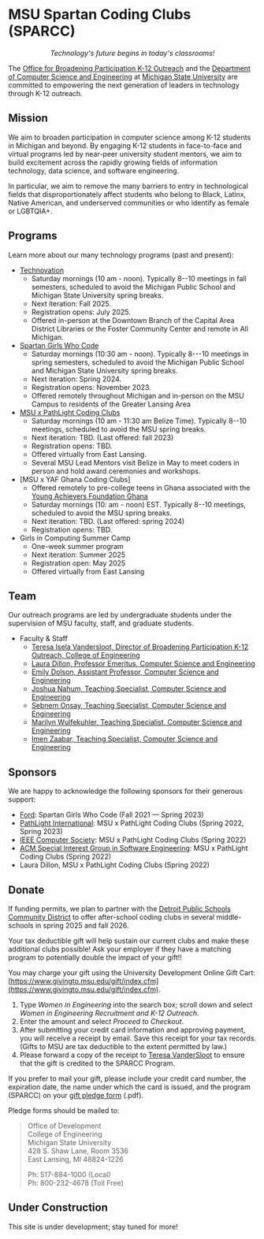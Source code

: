 # MSU Spartan Coding Clubs (SPARCC)

<div style="text-align:center"><em>Technology's future begins in today's classrooms!</em></div>

The [Office for Broadening Participation K-12 Outreach](https://engineering.msu.edu/about/inclusion-diversity/broadening-participation-k-12) and the [Department of Computer Science and Engineering](https://www.cse.msu.edu/) at [Michigan State University](https://www.msu.edu/) are committed to empowering the next generation of leaders in technology through K-12 outreach.

## Mission

We aim to broaden participation in computer science among K-12 students in Michigan and beyond. By engaging K-12 students in face-to-face and virtual programs led by near-peer university student mentors, we aim to build excitement across the rapidly growing fields of information technology, data science, and software engineering.

In particular, we aim to remove the many barriers to entry in technological fields that disproportionately affect students who belong to Black, Latinx, Native American, and underserved communities or who identify as female or LGBTQIA+.

## Programs

Learn more about our many technology programs (past and present):


- [Technovation](http://technovation.cadl.org/)
  - Saturday mornings (10 am - noon). Typically 8--10 meetings in fall semesters, scheduled to avoid the Michigan Public School and Michigan State University spring breaks.
  - Next iteration: Fall 2025.
  - Registration opens: July 2025.
  - Offered in-person at the Downtown Branch of the Capital Area District Libraries or the Foster Community Center and remote in All Michigan. 
- [Spartan Girls Who Code](https://www.spartangwc.org/)
  - Saturday mornings (10:30 am - noon). Typically 8---10 meetings in spring semesters, scheduled to avoid the Michigan Public School and Michigan State University spring breaks.
  - Next iteration: Spring 2024.
  - Registration opens: November 2023.
  - Offered remotely throughout Michigan and in-person on the MSU Campus to residents of the Greater Lansing Area
- [MSU x PathLight Coding Clubs](https://msu-cse-outreach.github.io/belizeweb)
  - Saturday mornings (10 am - 11:30 am Belize Time). Typically 8--10 meetings, scheduled to avoid the MSU spring breaks. 
  - Next iteration: TBD. (Last offered: fall 2023)
  - Registration opens: TBD.
  - Offered virtually from East Lansing.
  - Several MSU Lead Mentors visit Belize in May to meet coders in person and hold award ceremonies and workshops.
- [MSU x YAF Ghana Coding Clubs]
   - Offered remotely to pre-college teens in Ghana associated with the [Young Achievers Foundation Ghana](https:///www.yafghana.org)
   - Saturday mornings (10: am - noon) EST. Typically 8--10 meetings, scheduled to avoid the MSU spring breaks.
   - Next iteration: TBD. (Last offered: spring 2024)
   - Registration opens: TBD.
- Girls in Computing Summer Camp
  - One-week summer program
  - Next iteration: Summer 2025
  - Registration open: May 2025
  - Offered virtually from East Lansing

## Team

Our outreach programs are led by undergraduate students under the supervision of MSU faculty, staff, and graduate students.

- Faculty & Staff
  - [Teresa Isela Vandersloot, Director of Broadening Participation K-12 Outreach, College of Engineering](https://www.egr.msu.edu/people/profile/iselava1)
  - [Laura Dillon, Professor Emeritus, Computer Science and Engineering](https://www.egr.msu.edu/people/profile/ldillon)
  - [Emily Dolson, Assistant Professor, Computer Science and Engineering](https://www.egr.msu.edu/people/profile/dolsonem)
  - [Joshua Nahum, Teaching Specialist, Computer Science and Engineering](https://www.egr.msu.edu/people/profile/nahum)
  - [Sebnem Onsay, Teaching Specialist, Computer Science and Engineering](https://www.egr.msu.edu/people/profile/onsayse)
  - [Marilyn Wulfekuhler, Teaching Specialist, Computer Science and Engineering](https://www.egr.msu.edu/people/profile/wulfekuh)
  - [Imen Zaabar, Teaching Specialist, Computer Science and Engineering](https://www.egr.msu.edu/people/profile/zaabarim)

## Sponsors

We are happy to acknowledge the following sponsors for their generous support:

- [Ford](https://www.ford.com/): Spartan Girls Who Code (Fall 2021 &mdash; Spring 2023)
- [PathLight International](https://PathLight.org/): MSU x PathLight Coding Clubs (Spring 2022, Spring 2023)
- [IEEE Computer Society](https://tc.computer.org/tcse/): MSU x PathLight Coding Clubs (Spring 2022)
- [ACM Special Interest Group in Software Engineering](https://www.sigsoft.org/): MSU x PathLight Coding Clubs (Spring 2022)
- Laura Dillon, MSU x PathLight Coding Clubs (Spring 2022)

## Donate

If funding permits, we plan to partner with the [Detroit Public Schools Community District](https://www.detroitk12.org/) to offer after-school coding clubs in several middle-schools in spring 2025 and fall 2026. 

Your tax deductible gift will help sustain our current clubs and make these additional clubs possible! Ask your employer if they have a matching program to potentially double the impact of your gift!!

You may charge your gift using the University Development Online Gift Cart: [https://www.givingto.msu.edu/gift/index.cfm](https://www.givingto.msu.edu/gift/index.cfm).
1. Type *Women in Engineering* into the search box; scroll down and select *Women in Engineering Recruitment and K-12 Outreach*.
2. Enter the amount and select *Proceed to Checkout*.
3. After submitting your credit card information and approving payment, you will receive a receipt by email. Save this receipt for your tax records. (Gifts to MSU are tax deductible to the extent permitted by law.)
4. Please forward a copy of the receipt to [Teresa VanderSloot](mailto:iselava1@msu.edu) to ensure that the gift is credited to the SPARCC Program.

If you prefer to mail your gift, please include your credit card number, the expiration date, the name under which the card is issued, and the program (SPARCC) on your [gift pledge form](https://www.egr.msu.edu/sites/default/files/pledgeform.pdf) (.pdf).

Pledge forms should be mailed to:  

> Office of Development  
> College of Engineering  
> Michigan State University  
> 428 S. Shaw Lane, Room 3536  
> East Lansing, MI 48824-1226  
>
> Ph: 517-884-1000 (Local)  
> Ph: 800-232-4678 (Toll Free)  


## Under Construction

This site is under development; stay tuned for more!
